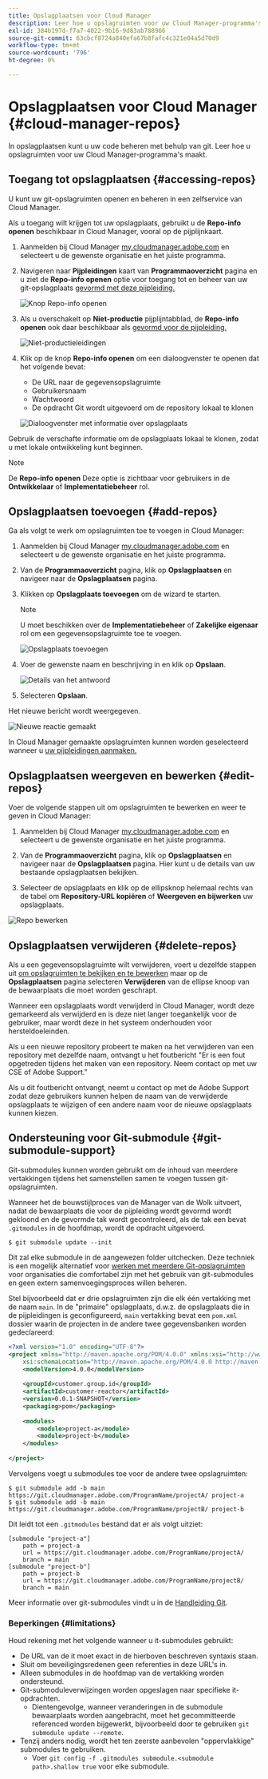 ```yaml
---
title: Opslagplaatsen voor Cloud Manager
description: Leer hoe u opslagruimten voor uw Cloud Manager-programma's kunt openen, maken en bewerken.
exl-id: 384b197d-f7a7-4022-9b16-9d83ab788966
source-git-commit: 63cbcf8724a840efa67b8fafc4c321e04a5d70d9
workflow-type: tm+mt
source-wordcount: '796'
ht-degree: 0%

---
```



# Opslagplaatsen voor Cloud Manager {#cloud-manager-repos}

In opslagplaatsen kunt u uw code beheren met behulp van git. Leer hoe u opslagruimten voor uw Cloud Manager-programma&#39;s maakt.

## Toegang tot opslagplaatsen {#accessing-repos}

U kunt uw git-opslagruimten openen en beheren in een zelfservice van Cloud Manager.

Als u toegang wilt krijgen tot uw opslagplaats, gebruikt u de **Repo-info openen** beschikbaar in Cloud Manager, vooral op de pijplijnkaart.

1. Aanmelden bij Cloud Manager [my.cloudmanager.adobe.com](https://my.cloudmanager.adobe.com) en selecteert u de gewenste organisatie en het juiste programma.

1. Navigeren naar **Pijpleidingen** kaart van **Programmaoverzicht** pagina en u ziet de **Repo-info openen** optie voor toegang tot en beheer van uw git-opslagplaats [gevormd met deze pijpleiding.](/help/using/production-pipelines.md)

   ![Knop Repo-info openen](/help/assets/access-repo1.png)

1. Als u overschakelt op **Niet-productie** pijplijntabblad, de **Repo-info openen** ook daar beschikbaar als [gevormd voor de pijpleiding.](/help/using/non-production-pipelines.md)

   ![Niet-productieleidingen](/help/assets/access-repo-nonprod.png)

1. Klik op de knop **Repo-info openen** om een dialoogvenster te openen dat het volgende bevat:

   * De URL naar de gegevensopslagruimte
   * Gebruikersnaam
   * Wachtwoord
   * De opdracht Git wordt uitgevoerd om de repository lokaal te klonen

   ![Dialoogvenster met informatie over opslagplaats](/help/assets/access-repo-create.png)

Gebruik de verschafte informatie om de opslagplaats lokaal te klonen, zodat u met lokale ontwikkeling kunt beginnen.

>[!NOTE]
>
>De **Repo-info openen** Deze optie is zichtbaar voor gebruikers in de **Ontwikkelaar** of **Implementatiebeheer** rol.

## Opslagplaatsen toevoegen {#add-repos}

Ga als volgt te werk om opslagruimten toe te voegen in Cloud Manager:

1. Aanmelden bij Cloud Manager [my.cloudmanager.adobe.com](https://my.cloudmanager.adobe.com) en selecteert u de gewenste organisatie en het juiste programma.

1. Van de **Programmaoverzicht** pagina, klik op **Opslagplaatsen** en navigeer naar de **Opslagplaatsen** pagina.

1. Klikken op **Opslagplaats toevoegen** om de wizard te starten.

   >[!NOTE]
   >
   >U moet beschikken over de **Implementatiebeheer** of **Zakelijke eigenaar** rol om een gegevensopslagruimte toe te voegen.

   ![Opslagplaats toevoegen](/help/assets/create-repo2.png)

1. Voer de gewenste naam en beschrijving in en klik op **Opslaan**.

   ![Details van het antwoord](/help/assets/repo-1.png)

1. Selecteren **Opslaan**.

Het nieuwe bericht wordt weergegeven.

![Nieuwe reactie gemaakt](/help/assets/create-repo3.png)

In Cloud Manager gemaakte opslagruimten kunnen worden geselecteerd wanneer u [uw pijpleidingen aanmaken.](/help/overview/ci-cd-pipelines.md)

## Opslagplaatsen weergeven en bewerken {#edit-repos}

Voer de volgende stappen uit om opslagruimten te bewerken en weer te geven in Cloud Manager:

1. Aanmelden bij Cloud Manager [my.cloudmanager.adobe.com](https://my.cloudmanager.adobe.com) en selecteert u de gewenste organisatie en het juiste programma.

1. Van de **Programmaoverzicht** pagina, klik op **Opslagplaatsen** en navigeer naar de **Opslagplaatsen** pagina. Hier kunt u de details van uw bestaande opslagplaatsen bekijken.

1. Selecteer de opslagplaats en klik op de ellipsknop helemaal rechts van de tabel om **Repository-URL kopiëren** of **Weergeven en bijwerken** uw opslagplaats.

![Repo bewerken](/help/assets/create-repo3.png)

## Opslagplaatsen verwijderen {#delete-repos}

Als u een gegevensopslagruimte wilt verwijderen, voert u dezelfde stappen uit [om opslagruimten te bekijken en te bewerken](#edit-repos) maar op de **Opslagplaatsen** pagina selecteren **Verwijderen** van de ellipse knoop van de bewaarplaats die moet worden geschrapt.

Wanneer een opslagplaats wordt verwijderd in Cloud Manager, wordt deze gemarkeerd als verwijderd en is deze niet langer toegankelijk voor de gebruiker, maar wordt deze in het systeem onderhouden voor hersteldoeleinden.

Als u een nieuwe repository probeert te maken na het verwijderen van een repository met dezelfde naam, ontvangt u het foutbericht &quot;Er is een fout opgetreden tijdens het maken van een repository. Neem contact op met uw CSE of Adobe Support.&quot;

Als u dit foutbericht ontvangt, neemt u contact op met de Adobe Support zodat deze gebruikers kunnen helpen de naam van de verwijderde opslagplaats te wijzigen of een andere naam voor de nieuwe opslagplaats kunnen kiezen.

## Ondersteuning voor Git-submodule {#git-submodule-support}

Git-submodules kunnen worden gebruikt om de inhoud van meerdere vertakkingen tijdens het samenstellen samen te voegen tussen git-opslagruimten.

Wanneer het de bouwstijlproces van de Manager van de Wolk uitvoert, nadat de bewaarplaats die voor de pijpleiding wordt gevormd wordt gekloond en de gevormde tak wordt gecontroleerd, als de tak een bevat `.gitmodules` in de hoofdmap, wordt de opdracht uitgevoerd.

```
$ git submodule update --init
```

Dit zal elke submodule in de aangewezen folder uitchecken. Deze techniek is een mogelijk alternatief voor [werken met meerdere Git-opslagruimten](/help/managing-code/multiple-git-repos.md) voor organisaties die comfortabel zijn met het gebruik van git-submodules en geen extern samenvoegingsproces willen beheren.

Stel bijvoorbeeld dat er drie opslagruimten zijn die elk één vertakking met de naam `main`. In de &quot;primaire&quot; opslagplaats, d.w.z. de opslagplaats die in de pijpleidingen is geconfigureerd, `main` vertakking bevat een `pom.xml` dossier waarin de projecten in de andere twee gegevensbanken worden gedeclareerd:

```xml
<?xml version="1.0" encoding="UTF-8"?>
<project xmlns="http://maven.apache.org/POM/4.0.0" xmlns:xsi="http://www.w3.org/2001/XMLSchema-instance"
    xsi:schemaLocation="http://maven.apache.org/POM/4.0.0 http://maven.apache.org/maven-v4_0_0.xsd">
    <modelVersion>4.0.0</modelVersion>
   
    <groupId>customer.group.id</groupId>
    <artifactId>customer-reactor</artifactId>
    <version>0.0.1-SNAPSHOT</version>
    <packaging>pom</packaging>
   
    <modules>
        <module>project-a</module>
        <module>project-b</module>
    </modules>
   
</project>
```

Vervolgens voegt u submodules toe voor de andere twee opslagruimten:

```shell
$ git submodule add -b main https://git.cloudmanager.adobe.com/ProgramName/projectA/ project-a
$ git submodule add -b main https://git.cloudmanager.adobe.com/ProgramName/projectB/ project-b
```

Dit leidt tot een `.gitmodules` bestand dat er als volgt uitziet:

```text
[submodule "project-a"]
    path = project-a
    url = https://git.cloudmanager.adobe.com/ProgramName/projectA/
    branch = main
[submodule "project-b"]
    path = project-b
    url = https://git.cloudmanager.adobe.com/ProgramName/projectB/
    branch = main
```

Meer informatie over git-submodules vindt u in de [Handleiding Git](https://git-scm.com/book/en/v2/Git-Tools-Submodules).

### Beperkingen {#limitations}

Houd rekening met het volgende wanneer u it-submodules gebruikt:

* De URL van de it moet exact in de hierboven beschreven syntaxis staan.
* Sluit om beveiligingsredenen geen referenties in deze URL&#39;s in.
* Alleen submodules in de hoofdmap van de vertakking worden ondersteund.
* Git-submoduleverwijzingen worden opgeslagen naar specifieke it-opdrachten.
   * Dientengevolge, wanneer veranderingen in de submodule bewaarplaats worden aangebracht, moet het gecommitteerde referenced worden bijgewerkt, bijvoorbeeld door te gebruiken `git submodule update --remote`.
* Tenzij anders nodig, wordt het ten zeerste aanbevolen &quot;oppervlakkige&quot; submodules te gebruiken.
   * Voer `git config -f .gitmodules submodule.<submodule path>.shallow true` voor elke submodule.
